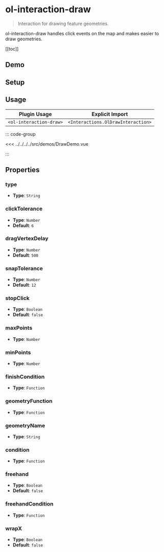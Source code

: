 # ol-interaction-draw

> Interaction for drawing feature geometries.

ol-interaction-draw handles click events on the map and makes easier to draw geometries.

[[toc]]

## Demo

<script setup>
import DrawDemo from "@demos/DrawDemo.vue"
</script>

<ClientOnly>
<DrawDemo/>
</ClientOnly>

## Setup

<!--@include: ../../interactions.plugin.md-->

## Usage

| Plugin Usage            |          Explicit Import           |
|-------------------------|:----------------------------------:|
| `<ol-interaction-draw>` | `<Interactions.OlDrawInteraction>` |

::: code-group

<<< ../../../../src/demos/DrawDemo.vue

:::

## Properties

### type

- **Type**: `String`

### clickTolerance

- **Type**: `Number`
- **Default**: `6`

### dragVertexDelay

- **Type**: `Number`
- **Default**: `500`

### snapTolerance

- **Type**: `Number`
- **Default**: `12`

### stopClick

- **Type**: `Boolean`
- **Default**: `false`

### maxPoints

- **Type**: `Number`

### minPoints

- **Type**: `Number`

### finishCondition

- **Type**: `Function`

### geometryFunction

- **Type**: `Function`

### geometryName

- **Type**: `String`

### condition

- **Type**: `Function`

### freehand

- **Type**: `Boolean`
- **Default**: `false`

### freehandCondition

- **Type**: `Function`

### wrapX

- **Type**: `Boolean`
- **Default**: `false`
